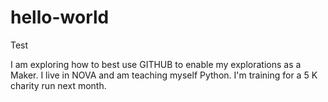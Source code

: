 # hello-world
Test

I am exploring how to best use GITHUB to enable my explorations as a Maker.
I live in NOVA and am teaching myself Python.
I'm training for a 5 K charity run next month.
